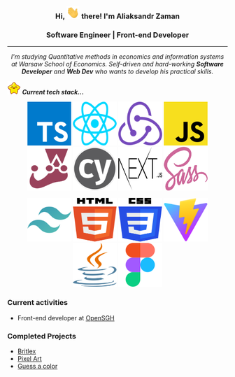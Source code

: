 <h3 align="center"> Hi, <img src="https://raw.githubusercontent.com/ABSphreak/ABSphreak/master/gifs/Hi.gif" width="30px"> there! I'm Aliaksandr Zaman</h3>
<h3 align="center">Software Engineer | Front-end Developer</h3>
<hr>
<em>
<p align="center">
I'm studying Quantitative methods in economics and information systems at Warsaw School of Economics.
 Self-driven and hard-working <b>Software Developer</b> and <b>Web Dev</b>
who wants to develop his practical skills.</p>
</em>


<img src="icons/star.webp" width="30px">&nbsp;***Current tech stack...***
<p align = center>
<img height="100px" width="100px" src="icons/ts-icon.svg" alt="typescript-icon">
<img height="100px" width="100px" src="icons/react-icon.svg" alt="react-icon">
<img height="100px" width="100px" src="icons/redux-icon.svg" alt="redux-icon">
<img height="100px" width="100px" src="icons/javascript-icon.svg" alt="java-script-icon">
<img height="100px" width="100px" src="icons/jest-icon.svg" alt="jest-icon">
<img height="100px" width="100px" src="icons/cypress-icon.svg" alt="cypress-icon">
<img height="100px" width="100px" src="icons/nextjs-icon.svg" alt="nextjs-icon">
<img height="100px" width="100px" src="icons/sass-icon.svg" alt="sass-icon">




</p>
<p align = center style='text-align: center'>
<img height="100px" width="100px" src="icons/tailwind-icon.svg" alt="tailwind-icon">
<img height="100px" width="100px" src="icons/html-5-icon.svg" alt="html5-icon">
<img height="100px" width="100px" src="icons/css-3-icon.svg" alt="css-icon">
<img height="100px" width="100px" src="icons/vite-icon.svg" alt="vite-icon">
<img height="100px" width="100px" src="icons/java-icon.svg" alt="java-icon">
<img height="100px" width="100px" src="icons/figma-icon.svg" alt="figma-icon">
</p>

<h3>Current activities</h3>
<ul>
<li>Front-end developer at  <a href="https://github.com/OpenSGH">OpenSGH</a></li>
</ul>

<h3>Completed Projects</h3>
<ul>
<li><a href="https://aliaksandrzaman.github.io/britlex/">Britlex</a></li>
<li><a href="https://aliaksandrzaman.github.io/pixelArt/">Pixel Art</a></li>
<li><a href="https://aliaksandrzaman.github.io/guess-a-color/">Guess a color</a></li>
</ul>

